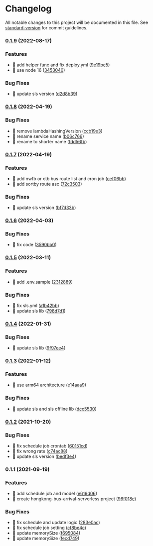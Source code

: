 # Changelog

All notable changes to this project will be documented in this file. See [standard-version](https://github.com/conventional-changelog/standard-version) for commit guidelines.

### [0.1.9](https://github.com/yeukfei02/hongkong-bus-arrival-serverless/compare/v0.1.8...v0.1.9) (2022-08-17)


### Features

* 🎸 add helper func and fix deploy.yml ([9e19bc5](https://github.com/yeukfei02/hongkong-bus-arrival-serverless/commit/9e19bc5dc21a1d716078f6c882992c35a2d39fef))
* 🎸 use node 16 ([3453040](https://github.com/yeukfei02/hongkong-bus-arrival-serverless/commit/345304070d5ffbcb1630c1ddf449daaa29dbb666))


### Bug Fixes

* 🐛 update sls version ([d2d8b39](https://github.com/yeukfei02/hongkong-bus-arrival-serverless/commit/d2d8b39b1429b8595342d6d1f9522877394c7e6b))

### [0.1.8](https://github.com/yeukfei02/hongkong-bus-arrival-serverless/compare/v0.1.7...v0.1.8) (2022-04-19)


### Bug Fixes

* 🐛 remove lambdaHashingVersion ([ccb19e3](https://github.com/yeukfei02/hongkong-bus-arrival-serverless/commit/ccb19e306a84175de19316962ac8218fdb1e1489))
* 🐛 rename service name ([b06c766](https://github.com/yeukfei02/hongkong-bus-arrival-serverless/commit/b06c766fd3f60081925ff39a1f8b868211e7995a))
* 🐛 rename to shorter name ([fdd56fb](https://github.com/yeukfei02/hongkong-bus-arrival-serverless/commit/fdd56fb225a5fbd35b81960eb2adc5e635f17fcb))

### [0.1.7](https://github.com/yeukfei02/hongkong-bus-arrival-serverless/compare/v0.1.6...v0.1.7) (2022-04-19)


### Features

* 🎸 add nwfb or ctb bus route list and cron job ([cef06bb](https://github.com/yeukfei02/hongkong-bus-arrival-serverless/commit/cef06bb2dc5e59d8486d4449046b8525cb486f10))
* 🎸 add sortby route asc ([72c3503](https://github.com/yeukfei02/hongkong-bus-arrival-serverless/commit/72c3503483c4361d157a57b6ffc985a5e8c00a59))


### Bug Fixes

* 🐛 update sls version ([bf7d33b](https://github.com/yeukfei02/hongkong-bus-arrival-serverless/commit/bf7d33b636d69af97d49bcb9072f15100f394718))

### [0.1.6](https://github.com/yeukfei02/hongkong-bus-arrival-serverless/compare/v0.1.5...v0.1.6) (2022-04-03)


### Bug Fixes

* 🐛 fix code ([3590bb0](https://github.com/yeukfei02/hongkong-bus-arrival-serverless/commit/3590bb0ffd74c87e105298fef330dc85c9fa9c56))

### [0.1.5](https://github.com/yeukfei02/hongkong-bus-arrival-serverless/compare/v0.1.4...v0.1.5) (2022-03-11)


### Features

* 🎸 add .env.sample ([2312889](https://github.com/yeukfei02/hongkong-bus-arrival-serverless/commit/231288969d0a1a756ee7a045ba91f89992ec3a63))


### Bug Fixes

* 🐛 fix sls.yml ([a1b42bb](https://github.com/yeukfei02/hongkong-bus-arrival-serverless/commit/a1b42bb1a2d96cbbaeee10dcea2ba1b9746e10dd))
* 🐛 update sls lib ([798d7d1](https://github.com/yeukfei02/hongkong-bus-arrival-serverless/commit/798d7d10d2d4c54d264988721cafc9f6cd5b814d))

### [0.1.4](https://github.com/yeukfei02/hongkong-bus-arrival-serverless/compare/v0.1.3...v0.1.4) (2022-01-31)


### Bug Fixes

* 🐛 update sls lib ([9f97ee4](https://github.com/yeukfei02/hongkong-bus-arrival-serverless/commit/9f97ee486a7f74db73f25fbdbd0f5b0b3c8377ea))

### [0.1.3](https://github.com/yeukfei02/hongkong-bus-arrival-serverless/compare/v0.1.2...v0.1.3) (2022-01-12)


### Features

* 🎸 use arm64 architecture ([e14aaa9](https://github.com/yeukfei02/hongkong-bus-arrival-serverless/commit/e14aaa9335eb1ddaae34fdc4d09327b4d2904884))


### Bug Fixes

* 🐛 update sls and sls offline lib ([dcc5530](https://github.com/yeukfei02/hongkong-bus-arrival-serverless/commit/dcc553028fad04efe700685228b621968c806480))

### [0.1.2](https://github.com/yeukfei02/hongkong-bus-arrival-serverless/compare/v0.1.1...v0.1.2) (2021-10-20)


### Bug Fixes

* 🐛 fix schedule job crontab ([60151cd](https://github.com/yeukfei02/hongkong-bus-arrival-serverless/commit/60151cdeb2726ff30fa6777b36fd3d038aca46fd))
* 🐛 fix wrong rate ([c74ac88](https://github.com/yeukfei02/hongkong-bus-arrival-serverless/commit/c74ac881420799f3d9cc52db003a90d29cd1ea1a))
* 🐛 update sls version ([bedf3e4](https://github.com/yeukfei02/hongkong-bus-arrival-serverless/commit/bedf3e4ce7b0d8d138bb8abb8d10f32ac138cb3f))

### 0.1.1 (2021-09-19)


### Features

* 🎸 add schedule job and model ([e619d06](https://github.com/yeukfei02/hongkong-bus-arrival-serverless/commit/e619d063b5c5ed5f1a75f6905afa75457bb81bbf))
* 🎸 create hongkong-bus-arrival-serverless project ([96f018e](https://github.com/yeukfei02/hongkong-bus-arrival-serverless/commit/96f018e1429b1414b590555556accc6a251a97c0))


### Bug Fixes

* 🐛 fix schedule and update logic ([283e0ac](https://github.com/yeukfei02/hongkong-bus-arrival-serverless/commit/283e0ac00b799f673c6856dc358cfbaa0e0a5b91))
* 🐛 fix schedule job setting ([cf8be4c](https://github.com/yeukfei02/hongkong-bus-arrival-serverless/commit/cf8be4c029d872c2d754691745fce0dbe8ee0b9a))
* 🐛 update memorySize ([f695084](https://github.com/yeukfei02/hongkong-bus-arrival-serverless/commit/f695084855e6b98b206dc28e9b4850cfaba15389))
* 🐛 update memorySize ([fecd749](https://github.com/yeukfei02/hongkong-bus-arrival-serverless/commit/fecd749bd774c6e0ea7151606fe37d5cd041e6d2))
